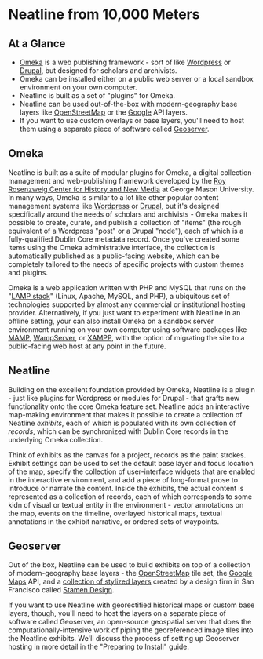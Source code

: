# Neatline from 10,000 Meters

## At a Glance

  - [Omeka][omeka] is a web publishing framework - sort of like [Wordpress][wordpress] or [Drupal][drupal], but designed for scholars and archivists.
  - Omeka can be installed either on a public web server or a local sandbox environment on your own computer.
  - Neatline is built as a set of "plugins" for Omeka.
  - Neatline can be used out-of-the-box with modern-geography base layers like [OpenStreetMap][osm] or the [Google][google] API layers.
  - If you want to use custom overlays or base layers, you'll need to host them using a separate piece of software called [Geoserver][geoserver].

## Omeka

Neatline is built as a suite of modular plugins for Omeka, a digital collection-management and web-publishing framework developed by the [Roy Rosenzweig Center for History and New Media][chnm] at George Mason University. In many ways, Omeka is similar to a lot like other popular content management systems like [Wordpress][wordpress] or [Drupal][drupal], but it's designed specifically around the needs of scholars and archivists - Omeka makes it possible to create, curate, and publish a collection of "items" (the rough equivalent of a Wordpress "post" or a Drupal "node"), each of which is a fully-qualified Dublin Core metadata record. Once you've created some items using the Omeka administrative interface, the collection is automatically published as a public-facing website, which can be completely tailored to the needs of specific projects with custom themes and plugins.

Omeka is a web application written with PHP and MySQL that runs on the "[LAMP stack][lamp]" (Linux, Apache, MySQL, and PHP), a ubiquitous set of technologies supported by almost any commercial or institutional hosting provider. Alternatively, if you just want to experiment with Neatline in an offline setting, your can also install Omeka on a sandbox server environment running on your own computer using software packages like [MAMP][mamp], [WampServer][wamp], or [XAMPP][xampp], with the option of migrating the site to a public-facing web host at any point in the future.

## Neatline

Building on the excellent foundation provided by Omeka, Neatline is a plugin - just like plugins for Wordpress or modules for Drupal - that grafts new functionality onto the core Omeka feature set. Neatline adds an interactive map-making environment that makes it possible to create a collection of Neatline _exhibits_, each of which is populated with its own collection of _records_, which can be synchronized with Dublin Core records in the underlying Omeka collection.

Think of exhibits as the canvas for a project, records as the paint strokes. Exhibit settings can be used to set the default base layer and focus location of the map, specify the collection of user-interface widgets that are enabled in the interactive environment, and add a piece of long-format prose to introduce or narrate the content. Inside the exhibits, the actual content is represented as a collection of records, each of which corresponds to some kidn of visual or textual entity in the environment - vector annotations on the map, events on the timeline, overlayed historical maps, textual annotations in the exhibit narrative, or ordered sets of waypoints.

## Geoserver

Out of the box, Neatline can be used to build exhibits on top of a collection of modern-geography base layers - the [OpenStreetMap][osm] tile set, the [Google Maps][google] API, and a [collection of stylized layers][stamen-maps] created by a design firm in San Francisco called [Stamen Design][stamen].

If you want to use Neatline with georectified historical maps or custom base layers, though, you'll need to host the layers on a separate piece of software called Geoserver, an open-source geospatial server that does the computationally-intensive work of piping the georeferenced image tiles into the Neatline exhibits. We'll discuss the process of setting up Geoserver hosting in more detail in the "Preparing to Install" guide.


[omeka]: http://omeka.org/
[wordpress]: http://wordpress.org/
[drupal]: https://drupal.org/
[mamp]: http://www.mamp.info/en/index.html
[wamp]: http://www.wampserver.com/en/
[xampp]: http://www.apachefriends.org/en/xampp.html
[chnm]: http://chnm.gmu.edu/
[geoserver]: http://geoserver.org/
[osm]: http://www.openstreetmap.org/
[google]: https://developers.google.com/maps/
[stamen-maps]: http://maps.stamen.com/
[stamen]: http://stamen.com/
[lamp]: http://en.wikipedia.org/wiki/LAMP_(software_bundle)

